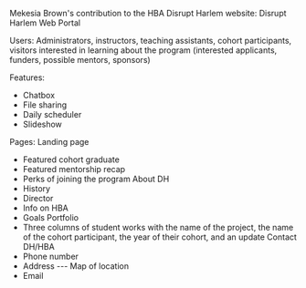 Mekesia Brown's contribution to the HBA Disrupt Harlem website: Disrupt Harlem Web Portal

Users: Administrators, instructors, teaching assistants, cohort participants, visitors interested in learning about the program (interested applicants, funders, possible mentors, sponsors)



Features: 
- Chatbox
- File sharing
- Daily scheduler
- Slideshow



Pages:
Landing page
- Featured cohort graduate
- Featured mentorship recap
- Perks of joining the program
About DH
- History
- Director
- Info on HBA
- Goals
Portfolio
- Three columns of student works with the name of the project, the name of the cohort participant, the year of their cohort, and an update
Contact DH/HBA
- Phone number
- Address
--- Map of location
- Email